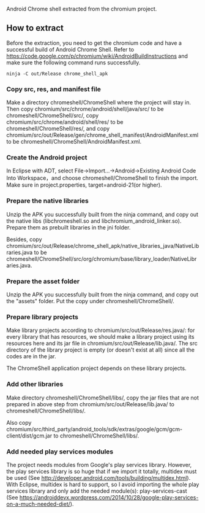 Android Chrome shell extracted from the chromium project.

## How to extract

Before the extraction, you need to get the chromium code and have a successful build of Android Chrome Shell.
Refer to <https://code.google.com/p/chromium/wiki/AndroidBuildInstructions> and make sure the following command runs successfully.

	ninja -C out/Release chrome_shell_apk
	
### Copy src, res, and manifest file

Make a directory chromeshell/ChromeShell where the project will stay in. Then copy chromium/src/chrome/android/shell/java/src/ to be chromeshell/ChromeShell/src/, 
copy chromium/src/chrome/android/shell/res/ to be chromeshell/ChromeShell/res/, 
and copy chromium/src/out/Release/gen/chrome\_shell\_manifest/AndroidManifest.xml to be chromeshell/ChromeShell/AndroidManifest.xml.

### Create the Android project

In Eclipse with ADT, select File->Import...->Android->Existing Android Code Into Workspace，and choose chromeshell/ChromeShell to
finish the import. Make sure in project.properties, target=android-21(or higher).

### Prepare the native libraries

Unzip the APK you successfully built from the ninja command, and copy out the native libs (libchromeshell.so and libchromium_android_linker.so).
Prepare them as prebuilt libraries in the jni folder.

Besides, copy chromium/src/out/Release/chrome_shell_apk/native_libraries_java/NativeLibraries.java to be chromeshell/ChromeShell/src/org/chromium/base/library_loader/NativeLibraries.java.

### Prepare the asset folder

Unzip the APK you successfully built from the ninja command, and copy out the "assets" folder. Put the copy under chromeshell/ChromeShell/.

### Prepare library projects

Make library projects according to chromium/src/out/Release/res.java/: for every library that has resources, we should make a library project using its resources here and its jar file in chromium/src/out/Release/lib.java/.
The src directory of the library project is empty (or doesn't exist at all) since all the codes are in the jar.

The ChromeShell application project depends on these library projects.

### Add other libraries

Make directory chromeshell/ChromeShell/libs/, copy the jar files that are not prepared in above step from chromium/src/out/Release/lib.java/ to chromeshell/ChromeShell/libs/.

Also copy chromium/src/third_party/android_tools/sdk/extras/google/gcm/gcm-client/dist/gcm.jar to chromeshell/ChromeShell/libs/.

### Add needed play services modules

The project needs modules from Google's play services library. However, the play services library is so huge that if we import it totally, multidex must be used (See <http://developer.android.com/tools/building/multidex.html>).
With Eclipse, multidex is hard to support, so I avoid importing the whole play services library and only add the needed module(s): play-services-cast
(See <https://androiddevx.wordpress.com/2014/10/28/google-play-services-on-a-much-needed-diet/>).